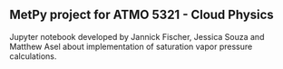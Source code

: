 ## MetPy project for ATMO 5321 - Cloud Physics 

Jupyter notebook developed by Jannick Fischer, Jessica Souza and Matthew Asel about implementation of saturation vapor pressure calculations.
